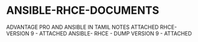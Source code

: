 # ANSIBLE-RHCE-DOCUMENTS
ADVANTAGE PRO AND ANSIBLE IN TAMIL NOTES ATTACHED
RHCE-VERSION 9 - ATTACHED
ANSIBLE- RHCE - DUMP VERSION 9 - ATTACHED
